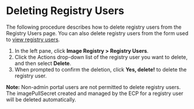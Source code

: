# Deleting Registry Users

The following procedure describes how to delete registry users from the Registry Users page. You can also delete registry users from the form used to [view registry users](</docs/portal/registry-users/viewing-users.md>).

1. In the left pane, click **Image Registry > Registry Users**.
2. Click the Actions drop-down list of the registry user you want to delete, and then select **Delete**.
3. When prompted to confirm the deletion, click **Yes, delete!** to delete the registry user.

**Note:** Non-admin portal users are not permitted to delete registry users. The imagePullSecret created and managed by the ECP for a registry user will be deleted automatically.